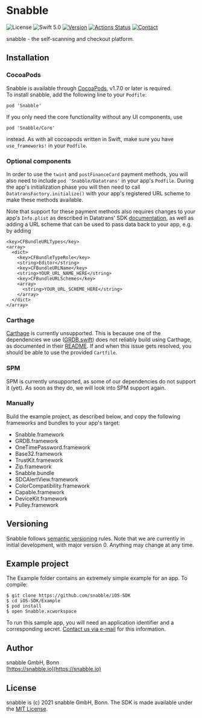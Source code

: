 # Snabble 

![License](https://img.shields.io/github/license/mashape/apistatus.svg) 
![Swift 5.0](https://img.shields.io/badge/Swift-5.0-green.svg)
[![Version](https://img.shields.io/cocoapods/v/Snabble.svg)](http://cocoapods.org/pods/Snabble) 
[![Actions Status](https://github.com/snabble/iOS-SDK/workflows/Lint/badge.svg)](https://github.com/snabble/iOS-SDK/actions)
[![Contact](https://img.shields.io/badge/Contact-%40snabble__io-blue)](https://twitter.com/snabble_io)


snabble - the self-scanning and checkout platform.

## Installation

### CocoaPods

Snabble is available through [CocoaPods](https://cocoapods.org), v1.7.0 or later is required.  
To install snabble, add the following line to your `Podfile`:

```
pod 'Snabble'
```

If you only need the core functionality without any UI components, use

```
pod 'Snabble/Core'
```

instead. As with all cocoapods written in Swift, make sure you have `use_frameworks!` in your `Podfile`.

### Optional components

In order to use the `twint` and `postFinanceCard` payment methods, you will also need to include `pod 'Snabble/Datatrans'` in your app's `Podfile`. During the app's initialization phase you will then need to call `DatatransFactory.initialize()` with your app's registered URL scheme to make these methods available. 

Note that support for these payment methods also requires changes to your app's `Info.plist` as described in Datatrans' SDK [documentation](https://docs.datatrans.ch/docs/mobile-sdk#section-additional-requirements-for-i-os), as well as adding a URL scheme that can be used to pass data back to your app, e.g. by adding

```
<key>CFBundleURLTypes</key>
<array>
  <dict>
    <key>CFBundleTypeRole</key>
    <string>Editor</string>
    <key>CFBundleURLName</key>
    <string>YOUR_URL_NAME_HERE</string>
    <key>CFBundleURLSchemes</key>
    <array>
      <string>YOUR_URL_SCHEME_HERE</string>
    </array>
  </dict>
</array>
```

### Carthage 

[Carthage](https://github.com/Carthage/Carthage) is currently unsupported. 
This is because one of the dependencies we use ([GRDB.swift](https://github.com/groue/GRDB.swift)) does not reliably 
build using Carthage, as documented in their [README](https://github.com/groue/GRDB.swift#carthage). 
If and when this issue gets resolved, you should be able to use the provided `Cartfile`.

### SPM

SPM is currently unsupported, as some of our dependencies do not support it (yet). 
As soon as they do, we will look into SPM support again.

### Manually

Build the example project, as described below, and copy the following frameworks and bundles to your app's target:

* Snabble.framework
* GRDB.framework
* OneTimePassword.framework
* Base32.framework
* TrustKit.framework
* Zip.framework
* Snabble.bundle
* SDCAlertView.framework
* ColorCompatibility.framework
* Capable.framework
* DeviceKit.framework
* Pulley.framework

## Versioning

Snabble follows [semantic versioning](https://semver.org/) rules.
Note that we are currently in initial development, with major version 0. Anything may change at any time.

## Example project

The Example folder contains an extremely simple example for an app. To compile:

````
$ git clone https://github.com/snabble/iOS-SDK
$ cd iOS-SDK/Example
$ pod install
$ open Snabble.xcworkspace
````

To run this sample app, you will need an application identifier and a corresponding secret. [Contact us via e-mail](mailto:&#105;&#110;&#102;&#111;&#064;&#115;&#110;&#097;&#098;&#098;&#108;&#101;&#046;&#105;&#111;) for this information.


## Author

snabble GmbH, Bonn  
[https://snabble.io](https://snabble.io)

## License

snabble is (c) 2021 snabble GmbH, Bonn. The SDK is made available under the [MIT License](https://github.com/snabble/iOS-SDK/blob/main/LICENSE).
